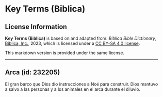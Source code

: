 # Key Terms (Biblica)

## License Information

**Key Terms (Biblica)** is based on and adapted from: _Biblica Bible Dictionary_, [Biblica, Inc.](https://www.biblica.com/), 2023, which is licensed under a [CC BY-SA 4.0 license](https://creativecommons.org/licenses/by-sa/4.0/legalcode.en).

This markdown version is provided under the same license.



--------------------------------

## Arca (id: 232205)

El gran barco que Dios dio instrucciones a Noé para construir. Dios mantuvo a salvo a las personas y a los animales en el arca durante el diluvio.


